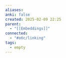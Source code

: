 ```yaml
---
aliases: 
anki: false
created: 2025-02-09 22:25
parent:
  - "[[Embeddings]]"
connected:
  - "#обс/linking"
tags:
  - empty
---
```

